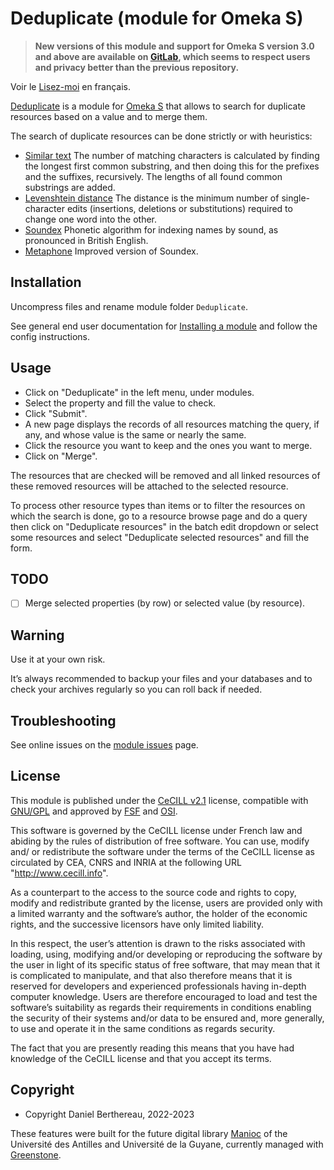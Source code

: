 Deduplicate (module for Omeka S)
================================

> __New versions of this module and support for Omeka S version 3.0 and above
> are available on [GitLab], which seems to respect users and privacy better
> than the previous repository.__

Voir le [Lisez-moi] en français.

[Deduplicate] is a module for [Omeka S] that allows to search for duplicate
resources based on a value and to merge them.

The search of duplicate resources can be done strictly or with heuristics:

- [Similar text]
  The number of matching characters is calculated by finding the longest first
  common substring, and then doing this for the prefixes and the suffixes,
  recursively. The lengths of all found common substrings are added.
- [Levenshtein distance]
  The distance is the minimum number of single-character edits (insertions,
  deletions or substitutions) required to change one word into the other.
- [Soundex]
  Phonetic algorithm for indexing names by sound, as pronounced in British
  English.
- [Metaphone]
  Improved version of Soundex.


Installation
------------

Uncompress files and rename module folder `Deduplicate`.

See general end user documentation for [Installing a module] and follow the
config instructions.


Usage
-----

- Click on "Deduplicate" in the left menu, under modules.
- Select the property and fill the value to check.
- Click "Submit".
- A new page displays the records of all resources matching the query, if any,
  and whose value is the same or nearly the same.
- Click the resource you want to keep and the ones you want to merge.
- Click on "Merge".

The resources that are checked will be removed and all linked resources of these
removed resources will be attached to the selected resource.

To process other resource types than items or to filter the resources on which
the search is done, go to a resource browse page and do a query then click on
"Deduplicate resources" in the batch edit dropdown or select some resources and
select "Deduplicate selected resources" and fill the form.


TODO
----

- [ ] Merge selected properties (by row) or selected value (by resource).


Warning
-------

Use it at your own risk.

It’s always recommended to backup your files and your databases and to check
your archives regularly so you can roll back if needed.


Troubleshooting
---------------

See online issues on the [module issues] page.


License
-------

This module is published under the [CeCILL v2.1] license, compatible with
[GNU/GPL] and approved by [FSF] and [OSI].

This software is governed by the CeCILL license under French law and abiding by
the rules of distribution of free software. You can use, modify and/ or
redistribute the software under the terms of the CeCILL license as circulated by
CEA, CNRS and INRIA at the following URL "http://www.cecill.info".

As a counterpart to the access to the source code and rights to copy, modify and
redistribute granted by the license, users are provided only with a limited
warranty and the software’s author, the holder of the economic rights, and the
successive licensors have only limited liability.

In this respect, the user’s attention is drawn to the risks associated with
loading, using, modifying and/or developing or reproducing the software by the
user in light of its specific status of free software, that may mean that it is
complicated to manipulate, and that also therefore means that it is reserved for
developers and experienced professionals having in-depth computer knowledge.
Users are therefore encouraged to load and test the software’s suitability as
regards their requirements in conditions enabling the security of their systems
and/or data to be ensured and, more generally, to use and operate it in the same
conditions as regards security.

The fact that you are presently reading this means that you have had knowledge
of the CeCILL license and that you accept its terms.


Copyright
---------

* Copyright Daniel Berthereau, 2022-2023

These features were built for the future digital library [Manioc] of the
Université des Antilles and Université de la Guyane, currently managed with
[Greenstone].


[Deduplicate]: https://gitlab.com/Daniel-KM/Omeka-S-module-Deduplicate
[Lisez-moi]: https://gitlab.com/Daniel-KM/Omeka-S-module-Deduplicate/-/blob/master/LISEZMOI.md
[Omeka S]: https://omeka.org/s
[Similar text]: https://www.php.net/manual/en/function.similar-text
[Levenshtein distance]: https://en.wikipedia.org/wiki/Levenshtein_distance
[Soundex]: https://en.wikipedia.org/wiki/Soundex
[Metaphone]: https://en.wikipedia.org/wiki/Metaphone
[Installing a module]: https://omeka.org/s/docs/user-manual/modules/#installing-modules
[module issues]: https://gitlab.com/Daniel-KM/Omeka-S-module-Deduplicate/-/issues
[CeCILL v2.1]: https://www.cecill.info/licences/Licence_CeCILL_V2.1-en.html
[GNU/GPL]: https://www.gnu.org/licenses/gpl-3.0.html
[FSF]: https://www.fsf.org
[OSI]: http://opensource.org
[Manioc]: http://www.manioc.org
[Greenstone]: http://www.greenstone.org
[GitLab]: https://gitlab.com/Daniel-KM
[Daniel-KM]: https://gitlab.com/Daniel-KM "Daniel Berthereau"
